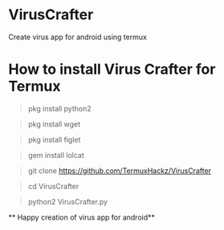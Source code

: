 # VirusCrafter
Create virus app for android using termux 

# How to install Virus Crafter for Termux
> pkg install python2

> pkg install wget 

> pkg install figlet 

> gem install lolcat 

> git clone https://github.com/TermuxHackz/VirusCrafter 

> cd VirusCrafter 

> python2 VirusCrafter.py

** Happy creation of virus app for android**
